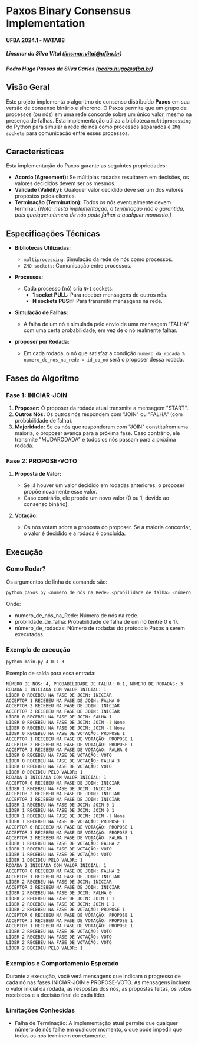# Paxos Binary Consensus Implementation

#### UFBA 2024.1 - MATA88
##### Linsmar da Silva Vital (linsmar.vital@ufba.br)
##### Pedro Hugo Passos da Silva Carlos (pedro.hugo@ufba.br)

## Visão Geral

Este projeto implementa o algoritmo de consenso distribuído **Paxos** em sua versão de consenso binário e síncrono. O Paxos permite que um grupo de processos (ou nós) em uma rede concorde sobre um único valor, mesmo na presença de falhas. Esta implementação utiliza a biblioteca `multiprocessing` do Python para simular a rede de nós como processos separados e `ZMQ sockets` para comunicação entre esses processos.

## Características

Esta implementação do Paxos garante as seguintes propriedades:

- **Acordo (Agreement):** Se múltiplas rodadas resultarem em decisões, os valores decididos devem ser os mesmos.
- **Validade (Validity):** Qualquer valor decidido deve ser um dos valores propostos pelos clientes.
- **Terminação (Termination):** Todos os nós eventualmente devem terminar. *(Nota: nesta implementação, a terminação não é garantida, pois qualquer número de nós pode falhar a qualquer momento.)*

## Especificações Técnicas

- **Bibliotecas Utilizadas:**
  - `multiprocessing`: Simulação da rede de nós como processos.
  - `ZMQ sockets`: Comunicação entre processos.
  
- **Processos:**
  - Cada processo (nó) cria `N+1` sockets:
    - **1 socket PULL:** Para receber mensagens de outros nós.
    - **N sockets PUSH:** Para transmitir mensagens na rede.
    
- **Simulação de Falhas:**
  - A falha de um nó é simulada pelo envio de uma mensagem "FALHA" com uma certa probabilidade, em vez de o nó realmente falhar.
  
- **proposer por Rodada:**
  - Em cada rodada, o nó que satisfaz a condição `numero_da_rodada % numero_de_nos_na_rede = id_do_nó` será o proposer dessa rodada.

## Fases do Algoritmo

### Fase 1: INICIAR-JOIN

1. **Proposer:** O proposer da rodada atual transmite a mensagem "START".
2. **Outros Nós:** Os outros nós respondem com "JOIN" ou "FALHA" (com probabilidade de falha).
3. **Majoridade:** Se os nós que responderam com "JOIN" constituírem uma maioria, o proposer avança para a próxima fase. Caso contrário, ele transmite "MUDARODADA" e todos os nós passam para a próxima rodada.

### Fase 2: PROPOSE-VOTO

1. **Proposta de Valor:**
   - Se já houver um valor decidido em rodadas anteriores, o proposer propõe novamente esse valor.
   - Caso contrário, ele propõe um novo valor (0 ou 1, devido ao consenso binário).
   
2. **Votação:**
   - Os nós votam sobre a proposta do proposer. Se a maioria concordar, o valor é decidido e a rodada é concluída.

## Execução

### Como Rodar?

Os argumentos de linha de comando são:

```bash
python paxos.py <numero_de_nós_na_Rede> <probilidade_de_falha> <número_de_rodadas>
```

Onde: 
- numero_de_nós_na_Rede: Número de nós na rede.
- probilidade_de_falha: Probabilidade de falha de um nó (entre 0 e 1).
- número_de_rodadas: Número de rodadas do protocolo Paxos a serem executadas.

### Exemplo de execução

```bash
python main.py 4 0.1 3
```

Exemplo de saída para essa entrada:
```bash
NÚMERO DE NÓS: 4, PROBABILIDADE DE FALHA: 0.1, NÚMERO DE RODADAS: 3
RODADA 0 INICIADA COM VALOR INICIAL: 1
LÍDER 0 RECEBEU NA FASE DE JOIN: INICIAR
ACCEPTOR 1 RECEBEU NA FASE DE JOIN: FALHA 0
ACCEPTOR 2 RECEBEU NA FASE DE JOIN: INICIAR
ACCEPTOR 3 RECEBEU NA FASE DE JOIN: INICIAR
LÍDER 0 RECEBEU NA FASE DE JOIN: FALHA 1
LÍDER 0 RECEBEU NA FASE DE JOIN: JOIN -1 None
LÍDER 0 RECEBEU NA FASE DE JOIN: JOIN -1 None
LÍDER 0 RECEBEU NA FASE DE VOTAÇÃO: PROPOSE 1
ACCEPTOR 1 RECEBEU NA FASE DE VOTAÇÃO: PROPOSE 1
ACCEPTOR 2 RECEBEU NA FASE DE VOTAÇÃO: PROPOSE 1
ACCEPTOR 3 RECEBEU NA FASE DE VOTAÇÃO: FALHA 0
LÍDER 0 RECEBEU NA FASE DE VOTAÇÃO: VOTO
LÍDER 0 RECEBEU NA FASE DE VOTAÇÃO: FALHA 3
LÍDER 0 RECEBEU NA FASE DE VOTAÇÃO: VOTO
LÍDER 0 DECIDIU PELO VALOR: 1
RODADA 1 INICIADA COM VALOR INICIAL: 1
ACCEPTOR 0 RECEBEU NA FASE DE JOIN: INICIAR
LÍDER 1 RECEBEU NA FASE DE JOIN: INICIAR
ACCEPTOR 2 RECEBEU NA FASE DE JOIN: INICIAR
ACCEPTOR 3 RECEBEU NA FASE DE JOIN: INICIAR
LÍDER 1 RECEBEU NA FASE DE JOIN: JOIN 0 1
LÍDER 1 RECEBEU NA FASE DE JOIN: JOIN 0 1
LÍDER 1 RECEBEU NA FASE DE JOIN: JOIN -1 None
LÍDER 1 RECEBEU NA FASE DE VOTAÇÃO: PROPOSE 1
ACCEPTOR 0 RECEBEU NA FASE DE VOTAÇÃO: PROPOSE 1
ACCEPTOR 3 RECEBEU NA FASE DE VOTAÇÃO: PROPOSE 1
ACCEPTOR 2 RECEBEU NA FASE DE VOTAÇÃO: FALHA 1
LÍDER 1 RECEBEU NA FASE DE VOTAÇÃO: FALHA 2
LÍDER 1 RECEBEU NA FASE DE VOTAÇÃO: VOTO
LÍDER 1 RECEBEU NA FASE DE VOTAÇÃO: VOTO
LÍDER 1 DECIDIU PELO VALOR: 1
RODADA 2 INICIADA COM VALOR INICIAL: 1
ACCEPTOR 0 RECEBEU NA FASE DE JOIN: FALHA 2
ACCEPTOR 1 RECEBEU NA FASE DE JOIN: INICIAR
LÍDER 2 RECEBEU NA FASE DE JOIN: INICIAR
ACCEPTOR 3 RECEBEU NA FASE DE JOIN: INICIAR
LÍDER 2 RECEBEU NA FASE DE JOIN: FALHA 0
LÍDER 2 RECEBEU NA FASE DE JOIN: JOIN 1 1
LÍDER 2 RECEBEU NA FASE DE JOIN: JOIN 1 1
LÍDER 2 RECEBEU NA FASE DE VOTAÇÃO: PROPOSE 1
ACCEPTOR 0 RECEBEU NA FASE DE VOTAÇÃO: PROPOSE 1
ACCEPTOR 3 RECEBEU NA FASE DE VOTAÇÃO: PROPOSE 1
ACCEPTOR 1 RECEBEU NA FASE DE VOTAÇÃO: PROPOSE 1
LÍDER 2 RECEBEU NA FASE DE VOTAÇÃO: VOTO
LÍDER 2 RECEBEU NA FASE DE VOTAÇÃO: VOTO
LÍDER 2 RECEBEU NA FASE DE VOTAÇÃO: VOTO
LÍDER 2 DECIDIU PELO VALOR: 1
```

### Exemplos e Comportamento Esperado

Durante a execução, você verá mensagens que indicam o progresso de cada nó nas fases INICIAR-JOIN e PROPOSE-VOTO. As mensagens incluem o valor inicial da rodada, as respostas dos nós, as propostas feitas, os votos recebidos e a decisão final de cada líder.

### Limitações Conhecidas

- Falha de Terminação: A implementação atual permite que qualquer número de nós falhe em qualquer momento, o que pode impedir que todos os nós terminem corretamente.
